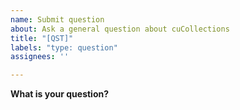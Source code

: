 ```yaml
---
name: Submit question
about: Ask a general question about cuCollections
title: "[QST]"
labels: "type: question"
assignees: ''

---
```


**What is your question?**
